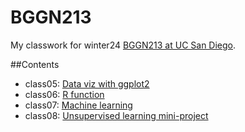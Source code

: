 # BGGN213
My classwork for winter24 [BGGN213 at UC San Diego](https://bioboot.github.io/bggn213_W24/).

##Contents

- class05: [Data viz with ggplot2](https://github.com/c1hsiao/BGGN213/blob/main/class06/class06.pdf)
- class06: [R function](https://github.com/c1hsiao/BGGN213/blob/main/class06/class06.md)
- class07: [Machine learning](https://github.com/c1hsiao/BGGN213/blob/main/class07/class07.pdf)
- class08: [Unsupervised learning mini-project](https://github.com/c1hsiao/BGGN213/blob/main/class08/Class08.pdf)


